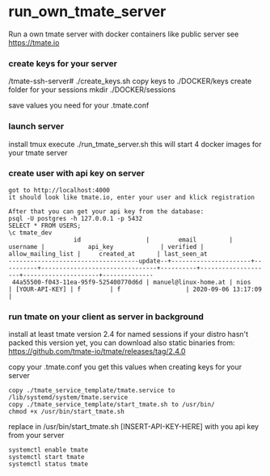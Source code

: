 # run_own_tmate_server
Run a own tmate server with docker containers
like public server see https://tmate.io

### create keys for your server

/tmate-ssh-server# ./create_keys.sh 
copy keys to ./DOCKER/keys
create folder for your sessions
mkdir ./DOCKER/sessions

save values you need for your .tmate.conf

### launch server
install tmux
execute
./run_tmate_server.sh
this will start 4 docker images for your tmate server

### create user with api key on server
```
got to http://localhost:4000 
it should look like tmate.io, enter your user and klick registration

After that you can get your api key from the database:
psql -U postgres -h 127.0.0.1 -p 5432
SELECT * FROM USERS;
\c tmate_dev
                  id                  |        email         | username |            api_key             | verified | allow_mailing_list |     created_at      | last_seen_at 
------------------------------------update--+----------------------+----------+--------------------------------+----------+--------------------+---------------------+--------------
 44a55500-f043-11ea-95f9-525400770d6d | manuel@linux-home.at | nios     | [YOUR-API-KEY] | f        | f                  | 2020-09-06 13:17:09 | 
 ```

### run tmate on your client as server in background

install at least tmate version 2.4 for named sessions
if your distro hasn't packed this version yet, you can download also static binaries from:
https://github.com/tmate-io/tmate/releases/tag/2.4.0

copy your .tmate.conf you get this values when creating keys for your server

```
copy ./tmate_service_template/tmate.service to /lib/systemd/system/tmate.service
copy ./tmate_service_template/start_tmate.sh to /usr/bin/
chmod +x /usr/bin/start_tmate.sh 
```
replace in /usr/bin/start_tmate.sh [INSERT-API-KEY-HERE] with you api key from your server
```
systemctl enable tmate
systemctl start tmate
systemctl status tmate
```
